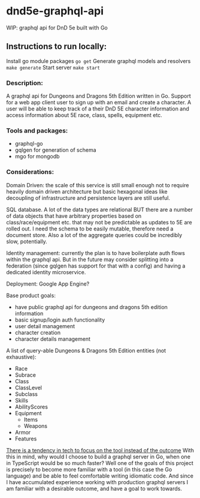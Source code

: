 # dnd5e-graphql-api
WIP: graphql api for DnD 5e built with Go

## Instructions to run locally: 
Install go module packages
`go get`
Generate graphql models and resolvers
`make generate`
Start server
`make start`

### Description:
  A graphql api for Dungeons and Dragons 5th Edition written in Go. 
  Support for a web app client user to sign up with an email and create a character. A user will be able to keep track of a their DnD 5E character information and access information about 5E race, class, spells, equipment etc.

### Tools and packages: 
  - graphql-go
  - gqlgen for generation of schema
  - mgo for mongodb

### Considerations:

  Domain Driven: the scale of this service is still small enough not to require heavily domain driven architecture but basic hexagonal ideas like decoupling of infrastructure and persistence layers are still useful. 


  SQL database. A lot of the data types are relational BUT there are a number of data objects that have arbitrary properties based on class/race/equipment etc. that may not be predictable as updates to 5E are rolled out. I need the schema to be easily mutable, therefore need a document store. Also a lot of the aggregate queries could be incredibly slow, potentially.

  Identity management: currently the plan is to have boilerplate auth flows within the graphql api. But in the future may consider splitting into a federation (since gqlgen has support for that with a config) and having a dedicated identity microservice.

  Deployment: Google App Engine?
  
  Base product goals: 
  - have public graphql api for dungeons and dragons 5th edition information
  - basic signup/login auth functionality
  - user detail management
  - character creation
  - character details management


A list of query-able Dungeons & Dragons 5th Edition entities (not exhaustive):
- Race
- Subrace
- Class
- ClassLevel
- Subclass
- Skills
- AbilityScores
- Equipment
  - Items
  - Weapons
- Armor
- Features


[There is a tendency in tech to focus on the tool instead of the outcome](https://www.youtube.com/watch?v=GBTdnfD6s5Q)
With this in mind, why would I choose to build a graphql server in Go, when one in TypeScript would be so much faster?
Well one of the goals of this project is precisely to become more familiar with a tool (in this case the Go language) and be able to feel comfortable writing idiomatic code.
And since I have accumulated experience working with production graphql servers I am familiar with a desirable outcome, and have a goal to work towards.
